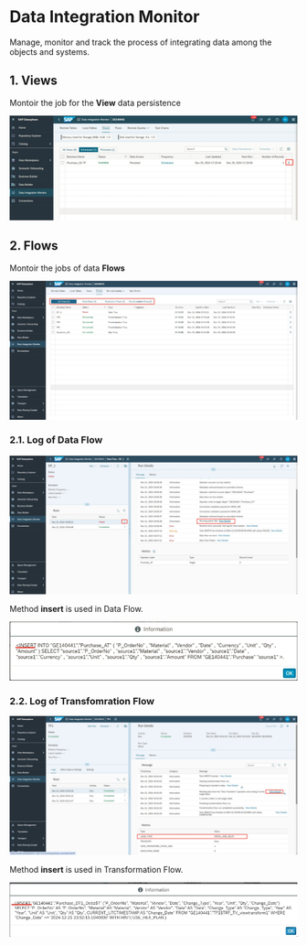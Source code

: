 # Data Integration Monitor 

Manage, monitor and track the process of integrating data among the objects and systems.

## 1. Views

Montoir the job for the **View** data persistence

![alt text](/Integration/images/DIM_View.png?raw=true)

## 2. Flows

Montoir the jobs of data **Flows**

![alt text](/Integration/images/Flows_log.png?raw=true)

### 2.1. Log of Data Flow

![alt text](/Integration/images/DF_log.png?raw=true)

Method **insert** is used in Data Flow.

![alt text](/Integration/images/INSERT.png?raw=true)

### 2.2. Log of Transfomration Flow

![alt text](/Integration/images/TF_log.png?raw=true)

Method **insert** is used in Transformation Flow.

![alt text](/Integration/images/UPSERT.png?raw=true)

